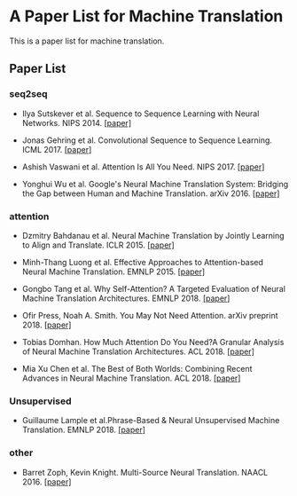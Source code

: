 # A Paper List for Machine Translation

This is a paper list for machine translation.

## Paper List

### seq2seq

- Ilya Sutskever et al. Sequence to Sequence Learning with Neural Networks. NIPS 2014. [[paper]][1]

- Jonas Gehring et al. Convolutional Sequence to Sequence Learning. ICML 2017. [[paper]][3]

- Ashish Vaswani et al. Attention Is All You Need. NIPS 2017. [[paper]][4]

- Yonghui Wu et al. Google's Neural Machine Translation System: Bridging the Gap between Human and Machine Translation. arXiv 2016. [[paper]][11]

### attention

- Dzmitry Bahdanau et al. Neural Machine Translation by Jointly Learning to Align and Translate. ICLR 2015. [[paper]][2]

- Minh-Thang Luong et al. Effective Approaches to Attention-based Neural Machine Translation. EMNLP 2015. [[paper]][8]

- Gongbo Tang et al. Why Self-Attention? A Targeted Evaluation of Neural Machine Translation Architectures. EMNLP 2018. [[paper]][5]

- Ofir Press, Noah A. Smith. You May Not Need Attention. arXiv preprint 2018. [[paper]][6]

- Tobias Domhan. How Much Attention Do You Need?A Granular Analysis of Neural Machine Translation Architectures. ACL 2018. [[paper]][10]

- Mia Xu Chen et al. The Best of Both Worlds: Combining Recent Advances in Neural Machine Translation. ACL 2018. [[paper]][12]

### Unsupervised

- Guillaume Lample et al.Phrase-Based & Neural Unsupervised Machine Translation. EMNLP 2018. [[paper]][7]

### other

- Barret Zoph, Kevin Knight. Multi-Source Neural Translation. NAACL 2016. [[paper]][9]


[1]:https://arxiv.org/abs/1409.3215
[2]:https://arxiv.org/abs/1409.0473v7
[3]:https://arxiv.org/abs/1705.03122
[4]:https://arxiv.org/abs/1706.03762
[5]:https://arxiv.org/abs/1808.08946v1
[6]:https://arxiv.org/abs/1810.13409
[7]:https://arxiv.org/abs/1804.07755
[8]:https://arxiv.org/abs/1508.04025v3
[9]:https://arxiv.org/abs/1601.00710
[10]:https://www.aclweb.org/anthology/P18-1167
[11]:https://arxiv.org/abs/1609.08144
[12]:https://arxiv.org/abs/1804.09849